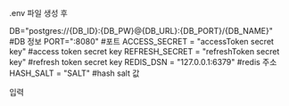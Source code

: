 .env 파일 생성 후

DB="postgres://{DB_ID}:{DB_PW}@{DB_URL}:{DB_PORT}/{DB_NAME}" #DB 정보
PORT=":8080" #포트
ACCESS_SECRET = "accessToken secret key" #access token secret key
REFRESH_SECRET = "refreshToken secret key" #refresh token secret key
REDIS_DSN = "127.0.0.1:6379" #redis 주소
HASH_SALT = "SALT" #hash salt 값

입력
